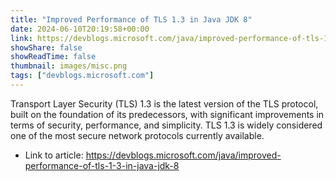 ```yaml
---
title: "Improved Performance of TLS 1.3 in Java JDK 8"
date: 2024-06-10T20:19:58+00:00
link: https://devblogs.microsoft.com/java/improved-performance-of-tls-1-3-in-java-jdk-8
showShare: false
showReadTime: false
thumbnail: images/misc.png
tags: ["devblogs.microsoft.com"]
---
```

Transport Layer Security (TLS) 1.3 is the latest version of the TLS protocol, built on the foundation of its predecessors, with significant improvements in terms of security, performance, and simplicity. TLS 1.3 is widely considered one of the most secure network protocols currently available.

- Link to article: https://devblogs.microsoft.com/java/improved-performance-of-tls-1-3-in-java-jdk-8